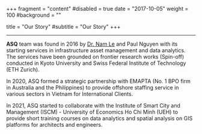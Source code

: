 +++
fragment = "content"
#disabled = true
date = "2017-10-05"
weight = 100
#background = ""

title = "Our Story"
#subtitle = "Our Story"
+++

<!-- We are a team of professional research engineers, data scientists, business consultants, and educators. Our company offers services:

- **Offshore Staffing**
- **Engineering Consultancy for nature and build assets.** -->

---


**ASQ** team was found in 2016 by [Dr. Nam Le](https://namkyodai.github.io) and Paul Nguyen with its starting services in infrastructure asset management and data analytics. The services have been grounded on frontier research works (Spin-off) conducted in Kyoto University and Swiss Federal Institute of Technology (ETH Zurich).

In 2020, ASQ formed a strategic partnership with EMAPTA (No. 1 BPO firm in Australia and the Philippines) to provide offshore staffing service in various sectors in Vietnam for International Clients.

In 2021, ASQ started to collaborate with the Institute of Smart City and Management (ISCM) - University of Economics Ho Chi Minh (UEH) to provide short training courses on data analytics and spatial analysis on GIS platforms for architects and engineers.
